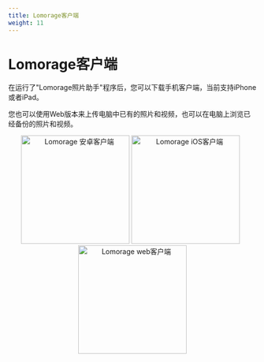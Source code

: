 ```yaml
---
title: Lomorage客户端
weight: 11
---
```


# Lomorage客户端

在运行了"Lomorage照片助手"程序后，您可以下载手机客户端，当前支持iPhone或者iPad。

您也可以使用Web版本来上传电脑中已有的照片和视频，也可以在电脑上浏览已经备份的照片和视频。

<p align="center">
<a href="/zh/docs/Installation/lomorage-client/installation-andriod/"><img alt="Lomorage 安卓客户端" src="/img/installation/app-store-google.svg" width="220"></a>
<a href="/zh/docs/Installation/lomorage-client/installation-ios/"><img alt="Lomorage iOS客户端" src="/img/installation/app-store-ios.svg" width="220"></a>
&nbsp;
<a href="/zh/docs/Installation/lomorage-client/installation-web/"><img alt="Lomorage web客户端" src="/img/installation/browser.png" width="220"></a>
</p>
